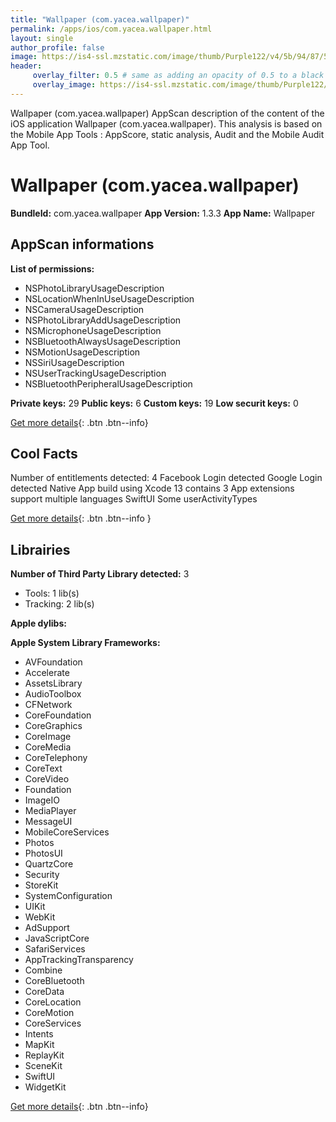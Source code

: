 ```yaml
---
title: "Wallpaper (com.yacea.wallpaper)"
permalink: /apps/ios/com.yacea.wallpaper.html
layout: single
author_profile: false
image: https://is4-ssl.mzstatic.com/image/thumb/Purple122/v4/5b/94/87/5b9487a5-3511-ac3b-7fd1-25c2dcc5aa12/AppIcon-1x_U007emarketing-0-5-0-sRGB-85-220.png/512x512bb.jpg
header: 
     overlay_filter: 0.5 # same as adding an opacity of 0.5 to a black background
     overlay_image: https://is4-ssl.mzstatic.com/image/thumb/Purple122/v4/5b/94/87/5b9487a5-3511-ac3b-7fd1-25c2dcc5aa12/AppIcon-1x_U007emarketing-0-5-0-sRGB-85-220.png/512x512bb.jpg
---
```

Wallpaper (com.yacea.wallpaper) AppScan description of the content of the iOS application Wallpaper (com.yacea.wallpaper). This analysis is based on the Mobile App Tools : AppScore, static analysis, Audit and the Mobile Audit App Tool.

# Wallpaper (com.yacea.wallpaper)

**BundleId:** com.yacea.wallpaper
**App Version:** 1.3.3
**App Name:** Wallpaper


## AppScan informations 

**List of permissions:** 
- NSPhotoLibraryUsageDescription
- NSLocationWhenInUseUsageDescription
- NSCameraUsageDescription
- NSPhotoLibraryAddUsageDescription
- NSMicrophoneUsageDescription
- NSBluetoothAlwaysUsageDescription
- NSMotionUsageDescription
- NSSiriUsageDescription
- NSUserTrackingUsageDescription
- NSBluetoothPeripheralUsageDescription
  
  
**Private keys:** 29
**Public keys:** 6
**Custom keys:** 19
**Low securit keys:** 0
  
[Get more details](/pricing.html){: .btn .btn--info}

## Cool Facts

Number of entitlements detected: 4
Facebook Login detected
Google Login detected
Native App
build using Xcode 13
contains 3 App extensions
support multiple languages
SwiftUI
Some userActivityTypes
  
[Get more details](/pricing.html){: .btn .btn--info }

## Librairies 
**Number of Third Party Library detected:** 3
- Tools: 1 lib(s)
- Tracking: 2 lib(s)


**Apple dylibs:**


**Apple System Library Frameworks:**
- AVFoundation
- Accelerate
- AssetsLibrary
- AudioToolbox
- CFNetwork
- CoreFoundation
- CoreGraphics
- CoreImage
- CoreMedia
- CoreTelephony
- CoreText
- CoreVideo
- Foundation
- ImageIO
- MediaPlayer
- MessageUI
- MobileCoreServices
- Photos
- PhotosUI
- QuartzCore
- Security
- StoreKit
- SystemConfiguration
- UIKit
- WebKit
- AdSupport
- JavaScriptCore
- SafariServices
- AppTrackingTransparency
- Combine
- CoreBluetooth
- CoreData
- CoreLocation
- CoreMotion
- CoreServices
- Intents
- MapKit
- ReplayKit
- SceneKit
- SwiftUI
- WidgetKit


  
[Get more details](/pricing.html){: .btn .btn--info}

